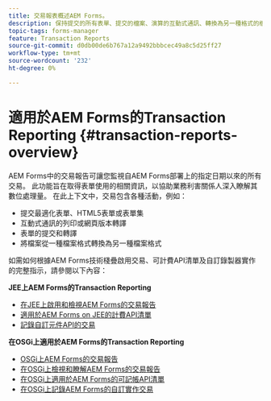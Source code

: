 ```yaml
---
title: 交易報表概述AEM Forms。
description: 保持提交的所有表單、提交的檔案、演算的互動式通訊、轉換為另一種格式的檔案等內容的計數。
topic-tags: forms-manager
feature: Transaction Reports
source-git-commit: d0db00de6b767a12a9492bbbcec49a8c5d25ff27
workflow-type: tm+mt
source-wordcount: '232'
ht-degree: 0%

---
```


# 適用於AEM Forms的Transaction Reporting {#transaction-reports-overview}

AEM Forms中的交易報告可讓您監視自AEM Forms部署上的指定日期以來的所有交易。 此功能旨在取得表單使用的相關資訊，以協助業務利害關係人深入瞭解其數位處理量。 在此上下文中，交易包含各種活動，例如：

* 提交最適化表單、HTML5表單或表單集
* 互動式通訊的列印或網頁版本轉譯
* 表單的提交和轉譯
* 將檔案從一種檔案格式轉換為另一種檔案格式

如需如何根據AEM Forms技術棧疊啟用交易、可計費API清單及自訂錄製器實作的完整指示，請參閱以下內容：

**JEE上AEM Forms的Transaction Reporting**

* [在JEE上啟用和檢視AEM Forms的交易報告](/help/forms/using/transaction-report-overview-jee.md)
* [適用於AEM Forms on JEE的計費API清單](/help/forms/using/transaction-reports-billable-apis-jee.md)
* [記錄自訂元件API的交易](/help/forms/using/record-transaction-custom-component-jee.md)

**在OSGi上適用於AEM Forms的Transaction Reporting**

* [OSGi上AEM Forms的交易報告](/help/forms/using/transaction-reports-overview.md)
* [在OSGi上檢視和瞭解AEM Forms的交易報告](/help/forms/using/viewing-and-understanding-transaction-reports.md)
* [在OSGi上適用於AEM Forms的可記帳API清單](/help/forms/using/transaction-reports-billable-apis.md)
* [在OSGi上記錄AEM Forms的自訂實作交易](/help/forms/using/record-transaction-custom-implementation.md)


